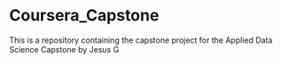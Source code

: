 # Coursera_Capstone
This is a repository containing the capstone project for the Applied Data Science Capstone by Jesus G
